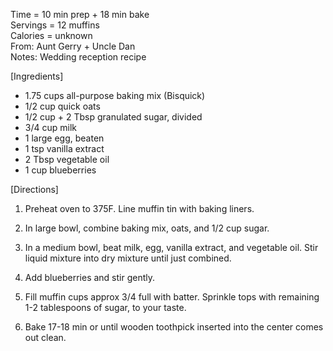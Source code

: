 Time = 10 min prep + 18 min bake\
Servings = 12 muffins\
Calories = unknown\
From: Aunt Gerry + Uncle Dan\
Notes: Wedding reception recipe

[Ingredients]

-  1.75 cups all-purpose baking mix (Bisquick)
-  1/2 cup quick oats
-  1/2 cup + 2 Tbsp granulated sugar, divided
-  3/4 cup milk
-  1 large egg, beaten
-  1 tsp vanilla extract
-  2 Tbsp vegetable oil
-  1 cup blueberries


[Directions]

1.  Preheat oven to 375F. Line muffin tin with baking liners. 

2.  In large bowl, combine baking mix, oats, and 1/2 cup sugar. 

3.  In a medium bowl, beat milk, egg, vanilla extract, and vegetable oil. Stir liquid mixture into dry mixture until just combined. 

4.  Add blueberries and stir gently. 

5.  Fill muffin cups approx 3/4 full with batter. Sprinkle tops with remaining 1-2 tablespoons of sugar, to your taste. 

6.  Bake 17-18 min or until wooden toothpick inserted into the center comes out clean. 
